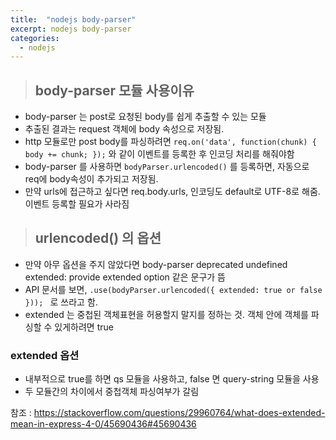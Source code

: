 ```yaml
---
title:  "nodejs body-parser"
excerpt: nodejs body-parser
categories:
  - nodejs
---
```


> ## body-parser 모듈 사용이유

- body-parser 는 post로 요청된 body를 쉽게 추출할 수 있는 모듈
- 추출된 결과는 request 객체에 body 속성으로 저장됨.
- http 모듈로만 post body를 파싱하려면   ```req.on('data', function(chunk) { body += chunk; });```  와 같이 이벤트를 등록한 후 인코딩 처리를 해줘야함
- body-parser 를 사용하면   ```bodyParser.urlencoded()```  를 등록하면, 자동으로 req에 body속성이 추가되고 저장됨.
- 만약 urls에 접근하고 싶다면 req.body.urls, 인코딩도 default로 UTF-8로 해줌. 이벤트 등록할 필요가 사라짐

> ## urlencoded() 의 옵션

- 만약 아무 옵션을 주지 않았다면 body-parser deprecated undefined extended: provide extended option 같은 문구가 뜸
- API 문서를 보면,   ```.use(bodyParser.urlencoded({ extended: true or false })); ```  로 쓰라고 함.
- extended 는 중첩된 객체표현을 허용할지 말지를 정하는 것. 객체 안에 객체를 파싱할 수 있게하려면 true

### extended 옵션

- 내부적으로 true를 하면 qs 모듈을 사용하고, false 면 query-string 모듈을 사용
- 두 모듈간의 차이에서 중첩객체 파싱여부가 갈림

참조 : https://stackoverflow.com/questions/29960764/what-does-extended-mean-in-express-4-0/45690436#45690436
